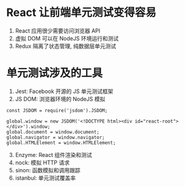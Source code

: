 # React 让前端单元测试变得容易  
1. React 应用很少需要访问浏览器 API  
2. 虚拟 DOM 可以在 NodeJS 环境运行和测试  
3. Redux 隔离了状态管理, 纯数据层单元测试  

# 单元测试涉及的工具  
1. Jest: Facebook 开源的 JS 单元测试框架  
2. JS DOM: 浏览器环境的 NodeJS 模拟  
```
const JSDOM = require('jsdom').JSDOM;

global.window = new JSDOM('<!DOCTYPE html><div id="react-root"></div>').window;
global.document = window.document;
global.navigator = window.navigator;
global.HTMLElement = window.HTMLElement;
```  
3. Enzyme: React 组件渲染和测试  
4. nock: 模拟 HTTP 请求  
5. sinon: 函数模拟和调用跟踪  
6. istanbul: 单元测试覆盖率